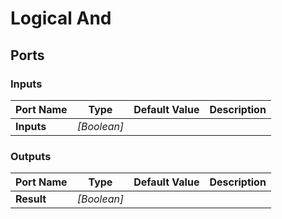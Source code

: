 # Logical And

## Ports

### Inputs

Port Name|Type|Default Value|Description
---|---|---|---
**Inputs**|_[Boolean]_||
### Outputs

Port Name|Type|Default Value|Description
---|---|---|---
**Result**|_[Boolean]_||

